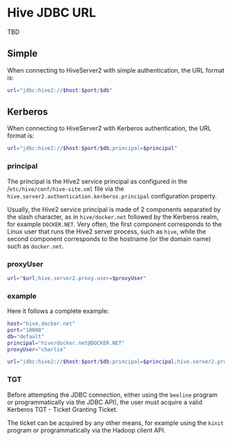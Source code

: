 # Hive JDBC URL
TBD

## Simple
When connecting to HiveServer2 with simple authentication, the URL format is:

```sh
url="jdbc:hive2://$host:$port/$db"
```


## Kerberos
When connecting to HiveServer2 with Kerberos authentication, the URL format is:

```sh
url="jdbc:hive2://$host:$port/$db;principal=$principal"
```

### principal
The principal is the Hive2 service principal as configured in the /`etc/hive/conf/hive-site.xml` file via the `hive.server2.authentication.kerberos.principal` configuration property.

Usually, the Hive2 service principal is made of 2 components separated by the slash character, as in `hive/docker.net` followed by the Kerberos realm, for example `DOCKER.NET`. Very often, the first component corresponds to the Linux user that runs the Hive2 server process, such as `hive`, while the second component corresponds to the hostname (or the domain name) such as `docker.net`.

### proxyUser

```sh
url="$url;hive.server2.proxy.user=$proxyUser"
```

### example
Here it follows a complete example:

```sh
host="hive.docker.net"
port="10000"
db="default"
principal="hive/docker.net@DOCKER.NET"
proxyUser="charlie"

url="jdbc:hive2://$host:$port/$db;principal=$principal;hive.server2.proxy.user=$proxyUser"

```

### TGT
Before attempting the JDBC connection, either using the `beeline` program or programmatically via the JDBC API), the user must acquire a valid Kerberos TGT - Ticket Granting Ticket.

The ticket can be acquired by any other means, for example using the `kinit` program or programmatically via the Hadoop client API.
